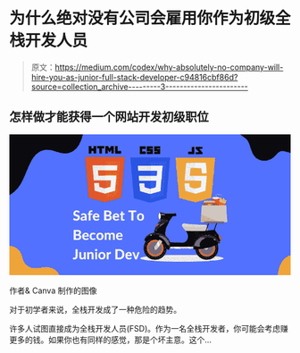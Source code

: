 # 为什么绝对没有公司会雇用你作为初级全栈开发人员

> 原文：<https://medium.com/codex/why-absolutely-no-company-will-hire-you-as-junior-full-stack-developer-c94816cbf86d?source=collection_archive---------3----------------------->

## 怎样做才能获得一个网站开发初级职位

![](img/55b2e2f798f9ffef2fa475566a61db1f.png)

作者& Canva 制作的图像

对于初学者来说，全栈开发成了一种危险的趋势。

许多人试图直接成为全栈开发人员(FSD)。作为一名全栈开发者，你可能会考虑赚更多的钱。如果你也有同样的感觉，那是个坏主意。这个…